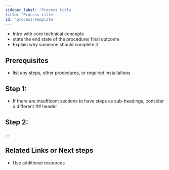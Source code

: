 ```yaml
---
sidebar_label: 'Process title'
title: 'Process title'
id: 'process-template'
---
```


<!-- Example doc astro/first-dag-github-actions -->

- Intro with core technical concepts
- state the end state of the procedure/ final outcome
- Explain why someone should complete it

## Prerequisites
- list any steps, other procedures, or required installations

## Step 1:
- If there are insufficent sections to have steps as sub-headings,
	consider a different ## header

## Step 2:
...

## Related Links or Next steps
- Use additional resources